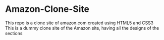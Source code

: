 # Amazon-Clone-Site
This repo is a clone site of amazon.com created using HTML5 and CSS3
This is a dummy clone site of the Amazon site, having all the designs of the sections
